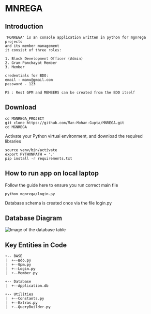# MNREGA
## Introduction
```
'MGNREGA' is an console application written in python for mgnrega projects 
and its member management
it consist of three roles:

1. Block Development Officer (Admin)
2. Gram Panchayat Member
3. Member

credentials for BDO:
email - manu@gmail.com
password - 123

PS : Rest GPM and MEMBERS can be created from the BDO itself
```
## Download

```
cd MGNREGA_PROJECT
git clone https://github.com/Man-Mohan-Gupta/MNREGA.git
cd MGNREGA
```


Activate your Python virtual environment, and download the required libraries
```
source venv/bin/activate
export PYTHONPATH = '.'
pip install -r requirements.txt
```

## How to run app on local laptop

Follow the guide here to ensure you run correct main file
```
python mgnrega/login.py
```

Database schema is created once via the file login.py

Database Diagram 
----

![Image of the database table](/home/nineleaps/Desktop/MANREGA/MNREGA.png?raw=true "Title")


Key Entities in Code
----
```   
+-- BASE
|  +--Bdo.py
|  +--Gpm.py
|  +--Login.py
|  +--Member.py

+-- Database
|  +--Application.db

+-- Utilities
|  +--Constants.py
|  +--Extras.py
|  +--QueryBuilder.py
```

